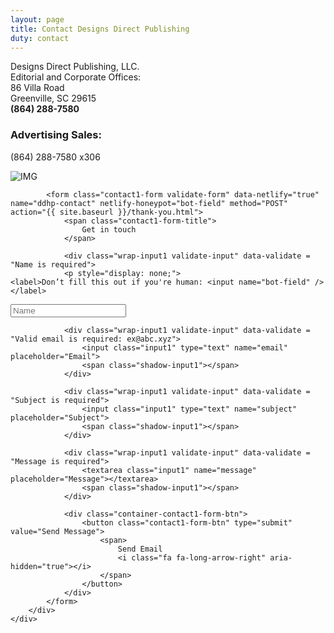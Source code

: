 ```yaml
---
layout: page
title: Contact Designs Direct Publishing
duty: contact
---
```


Designs Direct Publishing, LLC.<br>
Editorial and Corporate Offices:<br>
86 Villa Road<br>
Greenville, SC 29615<br>
**(864) 288-7580**


### Advertising Sales:
(864) 288-7580 x306




<div class="contact1">
		<div class="container-contact1">
			<div class="contact1-pic js-tilt" data-tilt>
				<img src="{{ site.url }}/contact-form/images/img-01.png" alt="IMG">
			</div>

			<form class="contact1-form validate-form" data-netlify="true" name="ddhp-contact" netlify-honeypot="bot-field" method="POST" action="{{ site.baseurl }}/thank-you.html">
				<span class="contact1-form-title">
					Get in touch
				</span>

				<div class="wrap-input1 validate-input" data-validate = "Name is required">
				<p style="display: none;">
	<label>Don’t fill this out if you're human: <input name="bot-field" /></label>
</p>
					<input class="input1" type="text" name="name" placeholder="Name">
					<span class="shadow-input1"></span>
				</div>

				<div class="wrap-input1 validate-input" data-validate = "Valid email is required: ex@abc.xyz">
					<input class="input1" type="text" name="email" placeholder="Email">
					<span class="shadow-input1"></span>
				</div>

				<div class="wrap-input1 validate-input" data-validate = "Subject is required">
					<input class="input1" type="text" name="subject" placeholder="Subject">
					<span class="shadow-input1"></span>
				</div>

				<div class="wrap-input1 validate-input" data-validate = "Message is required">
					<textarea class="input1" name="message" placeholder="Message"></textarea>
					<span class="shadow-input1"></span>
				</div>

				<div class="container-contact1-form-btn">
					<button class="contact1-form-btn" type="submit" value="Send Message">
						<span>
							Send Email
							<i class="fa fa-long-arrow-right" aria-hidden="true"></i>
						</span>
					</button>
				</div>
			</form>
		</div>
	</div>
